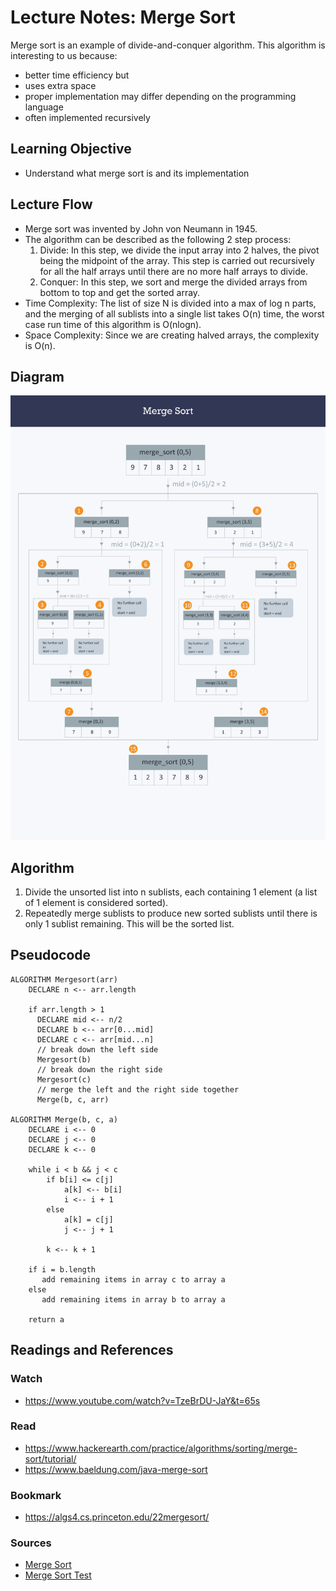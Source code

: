 # Lecture Notes: Merge Sort
Merge sort is an example of divide-and-conquer algorithm. This algorithm is interesting to us because:
* better time efficiency but
* uses extra space
* proper implementation may differ depending on the programming language
* often implemented recursively 

## Learning Objective
* Understand what merge sort is and its implementation

## Lecture Flow
* Merge sort was invented by John von Neumann in 1945. 
* The algorithm can be described as the following 2 step process:
  1. Divide: In this step, we divide the input array into 2 halves, the pivot being the midpoint of the array. This step is carried out recursively for all the half arrays until there are no more half arrays to divide.
  2. Conquer: In this step, we sort and merge the divided arrays from bottom to top and get the sorted array.
* Time Complexity:
  The list of size N is divided into a max of log n parts, and the merging of all sublists into a single list takes O(n)  time, the worst case run time of this algorithm is O(nlogn).
* Space Complexity: Since we are creating halved arrays, the complexity is O(n).

## Diagram
![alt merge_sort](../../challenges-401/assets/mergesort.jpg)

## Algorithm
1. Divide the unsorted list into n sublists, each containing 1 element (a list of 1 element is considered sorted).
2. Repeatedly merge sublists to produce new sorted sublists until there is only 1 sublist remaining. This will be the sorted list.

## Pseudocode

```
ALGORITHM Mergesort(arr)
    DECLARE n <-- arr.length
           
    if arr.length > 1
      DECLARE mid <-- n/2
      DECLARE b <-- arr[0...mid]
      DECLARE c <-- arr[mid...n]
      // break down the left side
      Mergesort(b)
      // break down the right side
      Mergesort(c)
      // merge the left and the right side together
      Merge(b, c, arr)

ALGORITHM Merge(b, c, a)
    DECLARE i <-- 0
    DECLARE j <-- 0
    DECLARE k <-- 0

    while i < b && j < c
        if b[i] <= c[j]
            a[k] <-- b[i]
            i <-- i + 1
        else
            a[k] = c[j]
            j <-- j + 1
            
        k <-- k + 1

    if i = b.length
       add remaining items in array c to array a
    else
       add remaining items in array b to array a
       
    return a

```

## Readings and References 
### Watch 
* https://www.youtube.com/watch?v=TzeBrDU-JaY&t=65s

### Read
* https://www.hackerearth.com/practice/algorithms/sorting/merge-sort/tutorial/
* https://www.baeldung.com/java-merge-sort

### Bookmark
* https://algs4.cs.princeton.edu/22mergesort/

### Sources
* [Merge Sort](./src/main/java/sortingAlgo/MergeSort.java)
* [Merge Sort Test](./src/test/java/sortingAlgo/MergeSortTest.java)

